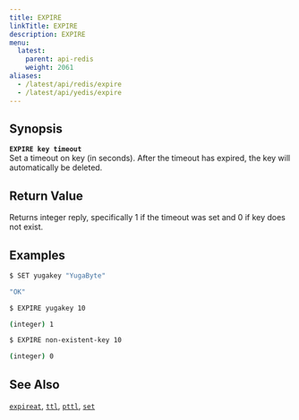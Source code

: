 ```yaml
---
title: EXPIRE
linkTitle: EXPIRE
description: EXPIRE
menu:
  latest:
    parent: api-redis
    weight: 2061
aliases:
  - /latest/api/redis/expire
  - /latest/api/yedis/expire
---
```


## Synopsis
<b>`EXPIRE key timeout`</b><br>
Set a timeout on key (in seconds). After the timeout has expired, the key will automatically be deleted.

## Return Value
Returns integer reply, specifically 1 if the timeout was set and 0 if key does not exist.

## Examples
```{.sh .copy .separator-dollar}
$ SET yugakey "YugaByte"
```
```sh
"OK"
```
```{.sh .copy .separator-dollar}
$ EXPIRE yugakey 10
```
```sh
(integer) 1
```
```{.sh .copy .separator-dollar}
$ EXPIRE non-existent-key 10
```
```sh
(integer) 0
```

## See Also
[`expireat`](../expireat/), [`ttl`](../ttl/), [`pttl`](../pttl/), [`set`](../set/)
